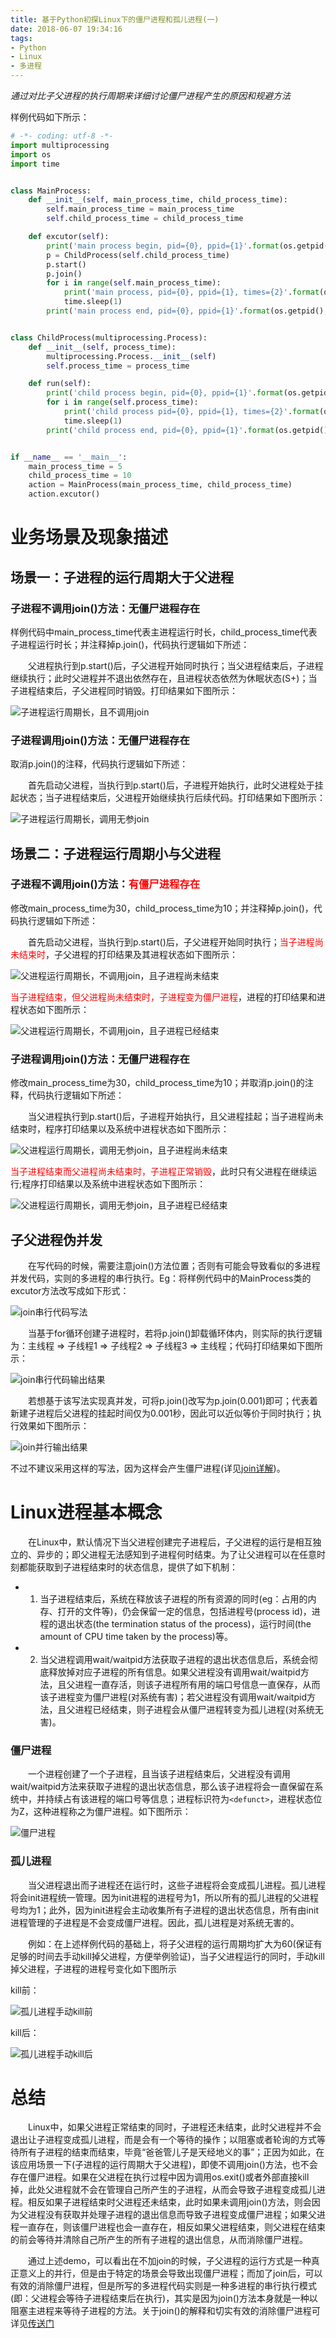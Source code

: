 ```yaml
---
title: 基于Python初探Linux下的僵尸进程和孤儿进程(一)
date: 2018-06-07 19:34:16
tags:
- Python
- Linux
- 多进程
---
```


*通过对比子父进程的执行周期来详细讨论僵尸进程产生的原因和规避方法*

<!-- more -->

样例代码如下所示：

```python
# -*- coding: utf-8 -*-
import multiprocessing
import os
import time


class MainProcess:
    def __init__(self, main_process_time, child_process_time):
        self.main_process_time = main_process_time
        self.child_process_time = child_process_time

    def excutor(self):
        print('main process begin, pid={0}, ppid={1}'.format(os.getpid(), os.getppid()))
        p = ChildProcess(self.child_process_time)
        p.start()
        p.join()
        for i in range(self.main_process_time):
            print('main process, pid={0}, ppid={1}, times={2}'.format(os.getpid(), os.getppid(), i))
            time.sleep(1)
        print('main process end, pid={0}, ppid={1}'.format(os.getpid(), os.getppid()))


class ChildProcess(multiprocessing.Process):
    def __init__(self, process_time):
        multiprocessing.Process.__init__(self)
        self.process_time = process_time

    def run(self):
        print('child process begin, pid={0}, ppid={1}'.format(os.getpid(), os.getppid()))
        for i in range(self.process_time):
            print('child process pid={0}, ppid={1}, times={2}'.format(os.getpid(), os.getppid(), i))
            time.sleep(1)
        print('child process end, pid={0}, ppid={1}'.format(os.getpid(), os.getppid()))


if __name__ == '__main__':
    main_process_time = 5
    child_process_time = 10
    action = MainProcess(main_process_time, child_process_time)
    action.excutor()
```

# 业务场景及现象描述

## 场景一：子进程的运行周期大于父进程

### 子进程不调用join()方法：无僵尸进程存在

样例代码中main_process_time代表主进程运行时长，child_process_time代表子进程运行时长；并注释掉p.join()，代码执行逻辑如下所述：

　　父进程执行到p.start()后，子父进程开始同时执行；当父进程结束后，子进程继续执行；此时父进程并不退出依然存在，且进程状态依然为休眠状态(S+)；当子进程结束后，子父进程同时销毁。打印结果如下图所示：

![子进程运行周期长，且不调用join](./子进程运行周期长，且不调用join.png)

### 子进程调用join()方法：无僵尸进程存在

取消p.join()的注释，代码执行逻辑如下所述：

　　首先启动父进程，当执行到p.start()后，子进程开始执行，此时父进程处于挂起状态；当子进程结束后，父进程开始继续执行后续代码。打印结果如下图所示：

![子进程运行周期长，调用无参join](./子进程运行周期长，调用无参join.png)

## 场景二：子进程运行周期小与父进程

### 子进程不调用join()方法：<font color=red>有僵尸进程存在</font>

修改main_process_time为30，child_process_time为10；并注释掉p.join()，代码执行逻辑如下所述：

　　首先启动父进程，当执行到p.start()后，子父进程开始同时执行；<font color=red>当子进程尚未结束时</font>，子父进程的打印结果及其进程状态如下图所示：

![父进程运行周期长，不调用join，且子进程尚未结束](./父进程运行周期长，不调用join，且子进程尚未结束.png)

<font color=red>当子进程结束，但父进程尚未结束时，子进程变为僵尸进程</font>，进程的打印结果和进程状态如下图所示：

![父进程运行周期长，不调用join，且子进程已经结束](./父进程运行周期长，不调用join，且子进程已经结束.png)

### 子进程调用join()方法：无僵尸进程存在

修改main_process_time为30，child_process_time为10；并取消p.join()的注释，代码执行逻辑如下所述：

　　当父进程执行到p.start()后，子进程开始执行，且父进程挂起；当子进程尚未结束时，程序打印结果以及系统中进程状态如下图所示：

![父进程运行周期长，调用无参join，且子进程尚未结束](./父进程运行周期长，调用无参join，且子进程尚未结束.png)

<font color=red>当子进程结束而父进程尚未结束时，子进程正常销毁</font>，此时只有父进程在继续运行;程序打印结果以及系统中进程状态如下图所示：

![父进程运行周期长，调用无参join，且子进程已经结束](./父进程运行周期长，调用无参join，且子进程已经结束.png)

## 子父进程伪并发

　　在写代码的时候，需要注意join()方法位置；否则有可能会导致看似的多进程并发代码，实则的多进程的串行执行。Eg：将样例代码中的MainProcess类的excutor方法改写成如下形式：

![join串行代码写法](./join串行代码写法.png)

　　当基于for循环创建子进程时，若将p.join()卸载循环体内，则实际的执行逻辑为：主线程 => 子线程1 => 子线程2 => 子线程3 => 主线程；代码打印结果如下图所示：

![join串行代码输出结果](./join串行代码输出结果.png)

　　若想基于该写法实现真并发，可将p.join()改写为p.join(0.001)即可；代表着新建子进程后父进程的挂起时间仅为0.001秒，因此可以近似等价于同时执行；执行效果如下图所示：

![join并行输出结果](./join并行输出结果.png)

不过不建议采用这样的写法，因为这样会产生僵尸进程(详见[join详解](https://yhyr.github.io/2018/06/06/%E5%9F%BA%E4%BA%8EPython%E5%88%9D%E6%8E%A2Linux%E4%B8%8B%E7%9A%84%E5%83%B5%E5%B0%B8%E8%BF%9B%E7%A8%8B%E5%92%8C%E5%AD%A4%E5%84%BF%E8%BF%9B%E7%A8%8B-%E4%BA%8C/))。

# Linux进程基本概念

　　在Linux中，默认情况下当父进程创建完子进程后，子父进程的运行是相互独立的、异步的；即父进程无法感知到子进程何时结束。为了让父进程可以在任意时刻都能获取到子进程结束时的状态信息，提供了如下机制：

- 1) 当子进程结束后，系统在释放该子进程的所有资源的同时(eg：占用的内存、打开的文件等)，仍会保留一定的信息，包括进程号(process id)，进程的退出状态(the termination status of the process)，运行时间(the amount of CPU time taken by the process)等。
- 2) 当父进程调用wait/waitpid方法获取子进程的退出状态信息后，系统会彻底释放掉对应子进程的所有信息。如果父进程没有调用wait/waitpid方法，且父进程一直存活，则该子进程所有用的端口号信息一直保存，从而该子进程变为僵尸进程(对系统有害)；若父进程没有调用wait/waitpid方法，且父进程已经结束，则子进程会从僵尸进程转变为孤儿进程(对系统无害)。

### 僵尸进程

　　一个进程创建了一个子进程，且当该子进程结束后，父进程没有调用wait/waitpid方法来获取子进程的退出状态信息，那么该子进程将会一直保留在系统中，并持续占有该进程的端口号等信息；进程标识符为`<defunct>`，进程状态位为Z，这种进程称之为僵尸进程。如下图所示：

![僵尸进程](./僵尸进程.png)

### 孤儿进程

　　当父进程退出而子进程还在运行时，这些子进程将会变成孤儿进程。孤儿进程将会init进程统一管理。因为init进程的进程号为1，所以所有的孤儿进程的父进程号均为1；此外，因为init进程会主动收集所有子进程的退出状态信息，所有由init进程管理的子进程是不会变成僵尸进程。因此，孤儿进程是对系统无害的。

　　例如：在上述样例代码的基础上，将子父进程的运行周期均扩大为60(保证有足够的时间去手动kill掉父进程，方便举例验证)，当子父进程运行的同时，手动kill掉父进程，子进程的进程号变化如下图所示

kill前：

![孤儿进程手动kill前](./孤儿进程手动kill前.png)

kill后：

![孤儿进程手动kill后](./孤儿进程手动kill后.png)

# 总结

　　Linux中，如果父进程正常结束的同时，子进程还未结束，此时父进程并不会退出让子进程变成孤儿进程，而是会有一个等待的操作；以阻塞或者轮询的方式等待所有子进程的结束而结束，毕竟“爸爸管儿子是天经地义的事”；正因为如此，在该应用场景一下(子进程的运行周期大于父进程)，即使不调用join()方法，也不会存在僵尸进程。如果在父进程在执行过程中因为调用os.exit()或者外部直接kill掉，此处父进程就不会在管理自己所产生的子进程，从而会导致子进程变成孤儿进程。相反如果子进程结束时父进程还未结束，此时如果未调用join()方法，则会因为父进程没有获取并处理子进程的退出信息而导致子进程变成僵尸进程；如果父进程一直存在，则该僵尸进程也会一直存在，相反如果父进程结束，则父进程在结束的前会等待并清除自己所产生的所有子进程的退出信息，从而消除僵尸进程。

　　通过上述demo，可以看出在不加join的时候，子父进程的运行方式是一种真正意义上的并行，但是由于特定的场景会导致出现僵尸进程；而加了join后，可以有效的消除僵尸进程，但是所写的多进程代码实则是一种多进程的串行执行模式(即：父进程会等待子进程结束后在执行)，其实是因为join()方法本身就是一种以阻塞主进程来等待子进程的方法。关于join()的解释和切实有效的消除僵尸进程可详见[传送门](https://yhyr.github.io/2018/06/06/%E5%9F%BA%E4%BA%8EPython%E5%88%9D%E6%8E%A2Linux%E4%B8%8B%E7%9A%84%E5%83%B5%E5%B0%B8%E8%BF%9B%E7%A8%8B%E5%92%8C%E5%AD%A4%E5%84%BF%E8%BF%9B%E7%A8%8B-%E4%BA%8C/)